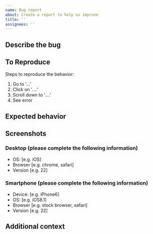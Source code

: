 ```yaml
---
name: Bug report
about: Create a report to help us improve
title: ''
assignees: ''
---
```


## Describe the bug
<!--- A clear and concise description of what the bug is. --->

## To Reproduce
Steps to reproduce the behavior:
1. Go to '...'
2. Click on '....'
3. Scroll down to '....'
4. See error

## Expected behavior
<!--- A clear and concise description of what you expected to happen. --->

## Screenshots
<!--- If applicable, add screenshots to help explain your problem. --->

### Desktop (please complete the following information)
 - OS: [e.g. iOS]
 - Browser [e.g. chrome, safari]
 - Version [e.g. 22]

### Smartphone (please complete the following information)
 - Device: [e.g. iPhone6]
 - OS: [e.g. iOS8.1]
 - Browser [e.g. stock browser, safari]
 - Version [e.g. 22]

## Additional context
<!--- Add any other context about the problem here. --->
